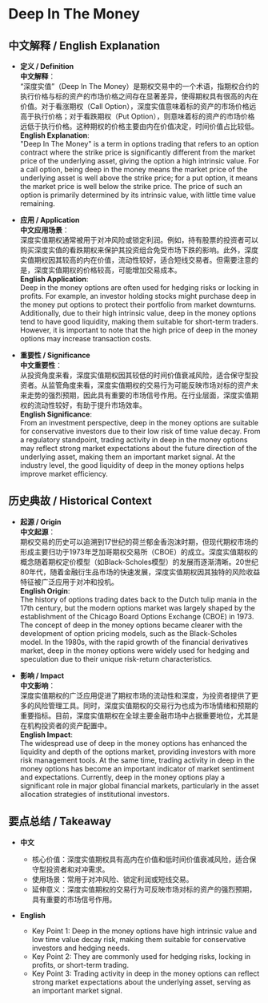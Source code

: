 # Deep In The Money

## 中文解释 / English Explanation

* **定义 / Definition**  
  **中文解释**：  
  “深度实值”（Deep In The Money）是期权交易中的一个术语，指期权合约的执行价格与标的资产的市场价格之间存在显著差异，使得期权具有很高的内在价值。对于看涨期权（Call Option），深度实值意味着标的资产的市场价格远高于执行价格；对于看跌期权（Put Option），则意味着标的资产的市场价格远低于执行价格。这种期权的价格主要由内在价值决定，时间价值占比较低。  
  **English Explanation**:  
  "Deep In The Money" is a term in options trading that refers to an option contract where the strike price is significantly different from the market price of the underlying asset, giving the option a high intrinsic value. For a call option, being deep in the money means the market price of the underlying asset is well above the strike price; for a put option, it means the market price is well below the strike price. The price of such an option is primarily determined by its intrinsic value, with little time value remaining.

* **应用 / Application**  
  **中文应用场景**：  
  深度实值期权通常被用于对冲风险或锁定利润。例如，持有股票的投资者可以购买深度实值的看跌期权来保护其投资组合免受市场下跌的影响。此外，深度实值期权因其较高的内在价值，流动性较好，适合短线交易者。但需要注意的是，深度实值期权的价格较高，可能增加交易成本。  
  **English Application**:  
  Deep in the money options are often used for hedging risks or locking in profits. For example, an investor holding stocks might purchase deep in the money put options to protect their portfolio from market downturns. Additionally, due to their high intrinsic value, deep in the money options tend to have good liquidity, making them suitable for short-term traders. However, it is important to note that the high price of deep in the money options may increase transaction costs.

* **重要性 / Significance**  
  **中文重要性**：  
  从投资角度来看，深度实值期权因其较低的时间价值衰减风险，适合保守型投资者。从监管角度来看，深度实值期权的交易行为可能反映市场对标的资产未来走势的强烈预期，因此具有重要的市场信号作用。在行业层面，深度实值期权的流动性较好，有助于提升市场效率。  
  **English Significance**:  
  From an investment perspective, deep in the money options are suitable for conservative investors due to their low risk of time value decay. From a regulatory standpoint, trading activity in deep in the money options may reflect strong market expectations about the future direction of the underlying asset, making them an important market signal. At the industry level, the good liquidity of deep in the money options helps improve market efficiency.

## 历史典故 / Historical Context

* **起源 / Origin**  
  **中文起源**：  
  期权交易的历史可以追溯到17世纪的荷兰郁金香泡沫时期，但现代期权市场的形成主要归功于1973年芝加哥期权交易所（CBOE）的成立。深度实值期权的概念随着期权定价模型（如Black-Scholes模型）的发展而逐渐清晰。20世纪80年代，随着金融衍生品市场的快速发展，深度实值期权因其独特的风险收益特征被广泛应用于对冲和投机。  
  **English Origin**:  
  The history of options trading dates back to the Dutch tulip mania in the 17th century, but the modern options market was largely shaped by the establishment of the Chicago Board Options Exchange (CBOE) in 1973. The concept of deep in the money options became clearer with the development of option pricing models, such as the Black-Scholes model. In the 1980s, with the rapid growth of the financial derivatives market, deep in the money options were widely used for hedging and speculation due to their unique risk-return characteristics.

* **影响 / Impact**  
  **中文影响**：  
  深度实值期权的广泛应用促进了期权市场的流动性和深度，为投资者提供了更多的风险管理工具。同时，深度实值期权的交易行为也成为市场情绪和预期的重要指标。目前，深度实值期权在全球主要金融市场中占据重要地位，尤其是在机构投资者的资产配置中。  
  **English Impact**:  
  The widespread use of deep in the money options has enhanced the liquidity and depth of the options market, providing investors with more risk management tools. At the same time, trading activity in deep in the money options has become an important indicator of market sentiment and expectations. Currently, deep in the money options play a significant role in major global financial markets, particularly in the asset allocation strategies of institutional investors.

## 要点总结 / Takeaway

* **中文**  
  - 核心价值：深度实值期权具有高内在价值和低时间价值衰减风险，适合保守型投资者和对冲需求。  
  - 使用场景：常用于对冲风险、锁定利润或短线交易。  
  - 延伸意义：深度实值期权的交易行为可反映市场对标的资产的强烈预期，具有重要的市场信号作用。  

* **English**  
  - Key Point 1: Deep in the money options have high intrinsic value and low time value decay risk, making them suitable for conservative investors and hedging needs.  
  - Key Point 2: They are commonly used for hedging risks, locking in profits, or short-term trading.  
  - Key Point 3: Trading activity in deep in the money options can reflect strong market expectations about the underlying asset, serving as an important market signal.